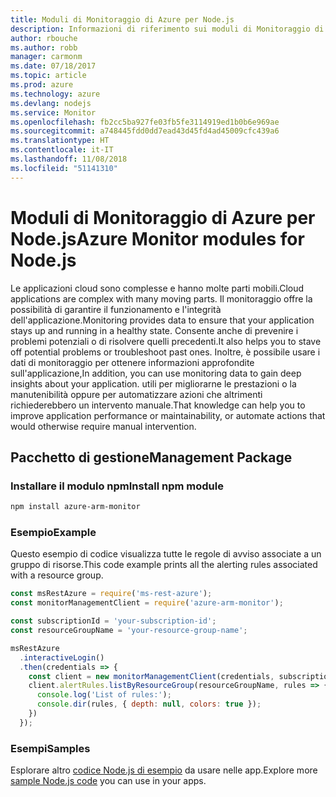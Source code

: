 ```yaml
---
title: Moduli di Monitoraggio di Azure per Node.js
description: Informazioni di riferimento sui moduli di Monitoraggio di Azure per Node.js
author: rbouche
ms.author: robb
manager: carmonm
ms.date: 07/18/2017
ms.topic: article
ms.prod: azure
ms.technology: azure
ms.devlang: nodejs
ms.service: Monitor
ms.openlocfilehash: fb2cc5ba927fe03fb5fe3114919ed1b0b6e969ae
ms.sourcegitcommit: a748445fdd0dd7ead43d45fd4ad45009cfc439a6
ms.translationtype: HT
ms.contentlocale: it-IT
ms.lasthandoff: 11/08/2018
ms.locfileid: "51141310"
---
```

# <a name="azure-monitor-modules-for-nodejs"></a><span data-ttu-id="18ec7-103">Moduli di Monitoraggio di Azure per Node.js</span><span class="sxs-lookup"><span data-stu-id="18ec7-103">Azure Monitor modules for Node.js</span></span>

<span data-ttu-id="18ec7-104">Le applicazioni cloud sono complesse e hanno molte parti mobili.</span><span class="sxs-lookup"><span data-stu-id="18ec7-104">Cloud applications are complex with many moving parts.</span></span> <span data-ttu-id="18ec7-105">Il monitoraggio offre la possibilità di garantire il funzionamento e l'integrità dell'applicazione.</span><span class="sxs-lookup"><span data-stu-id="18ec7-105">Monitoring provides data to ensure that your application stays up and running in a healthy state.</span></span> <span data-ttu-id="18ec7-106">Consente anche di prevenire i problemi potenziali o di risolvere quelli precedenti.</span><span class="sxs-lookup"><span data-stu-id="18ec7-106">It also helps you to stave off potential problems or troubleshoot past ones.</span></span> <span data-ttu-id="18ec7-107">Inoltre, è possibile usare i dati di monitoraggio per ottenere informazioni approfondite sull'applicazione,</span><span class="sxs-lookup"><span data-stu-id="18ec7-107">In addition, you can use monitoring data to gain deep insights about your application.</span></span> <span data-ttu-id="18ec7-108">utili per migliorarne le prestazioni o la manutenibilità oppure per automatizzare azioni che altrimenti richiederebbero un intervento manuale.</span><span class="sxs-lookup"><span data-stu-id="18ec7-108">That knowledge can help you to improve application performance or maintainability, or automate actions that would otherwise require manual intervention.</span></span>

## <a name="management-package"></a><span data-ttu-id="18ec7-109">Pacchetto di gestione</span><span class="sxs-lookup"><span data-stu-id="18ec7-109">Management Package</span></span>

### <a name="install-npm-module"></a><span data-ttu-id="18ec7-110">Installare il modulo npm</span><span class="sxs-lookup"><span data-stu-id="18ec7-110">Install npm module</span></span>

```bash
npm install azure-arm-monitor
```

### <a name="example"></a><span data-ttu-id="18ec7-111">Esempio</span><span class="sxs-lookup"><span data-stu-id="18ec7-111">Example</span></span>

<span data-ttu-id="18ec7-112">Questo esempio di codice visualizza tutte le regole di avviso associate a un gruppo di risorse.</span><span class="sxs-lookup"><span data-stu-id="18ec7-112">This code example prints all the alerting rules associated with a resource group.</span></span>

```javascript
const msRestAzure = require('ms-rest-azure');
const monitorManagementClient = require('azure-arm-monitor');

const subscriptionId = 'your-subscription-id';
const resourceGroupName = 'your-resource-group-name';

msRestAzure
  .interactiveLogin()
  .then(credentials => {
    const client = new monitorManagementClient(credentials, subscriptionId);
    client.alertRules.listByResourceGroup(resourceGroupName, rules => {
      console.log('List of rules:');
      console.dir(rules, { depth: null, colors: true });
    })
  });
```

### <a name="samples"></a><span data-ttu-id="18ec7-113">Esempi</span><span class="sxs-lookup"><span data-stu-id="18ec7-113">Samples</span></span>

<span data-ttu-id="18ec7-114">Esplorare altro [codice Node.js di esempio](https://azure.microsoft.com/resources/samples/?platform=nodejs) da usare nelle app.</span><span class="sxs-lookup"><span data-stu-id="18ec7-114">Explore more [sample Node.js code](https://azure.microsoft.com/resources/samples/?platform=nodejs) you can use in your apps.</span></span>
